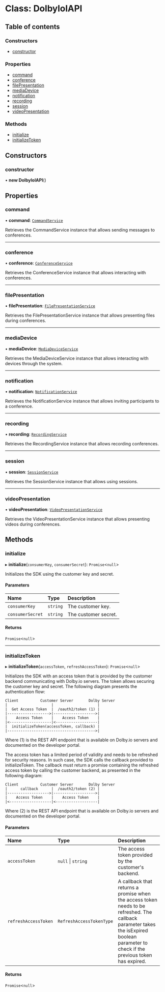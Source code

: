 # Class: DolbyIoIAPI

## Table of contents

### Constructors

- [constructor](DolbyIoIAPI.md#constructor)

### Properties

- [command](DolbyIoIAPI.md#command)
- [conference](DolbyIoIAPI.md#conference)
- [filePresentation](DolbyIoIAPI.md#filepresentation)
- [mediaDevice](DolbyIoIAPI.md#mediadevice)
- [notification](DolbyIoIAPI.md#notification)
- [recording](DolbyIoIAPI.md#recording)
- [session](DolbyIoIAPI.md#session)
- [videoPresentation](DolbyIoIAPI.md#videopresentation)

### Methods

- [initialize](DolbyIoIAPI.md#initialize)
- [initializeToken](DolbyIoIAPI.md#initializetoken)

## Constructors

### constructor

• **new DolbyIoIAPI**()

## Properties

### command

• **command**: [`CommandService`](internal.CommandService.md)

Retrieves the CommandService instance that allows sending messages to conferences.

___

### conference

• **conference**: [`ConferenceService`](internal.ConferenceService.md)

Retrieves the ConferenceService instance that allows interacting with conferences.

___

### filePresentation

• **filePresentation**: [`FilePresentationService`](internal.FilePresentationService.md)

Retrieves the FilePresentationService instance that allows presenting files during conferences.

___

### mediaDevice

• **mediaDevice**: [`MediaDeviceService`](internal.MediaDeviceService.md)

Retrieves the MediaDeviceService instance that allows interacting with devices through the system.

___

### notification

• **notification**: [`NotificationService`](internal.NotificationService.md)

Retrieves the NotificationService instance that allows inviting participants to a conference.

___

### recording

• **recording**: [`RecordingService`](internal.RecordingService.md)

Retrieves the RecordingService instance that allows recording conferences.

___

### session

• **session**: [`SessionService`](internal.SessionService.md)

Retrieves the SessionService instance that allows using sessions.

___

### videoPresentation

• **videoPresentation**: [`VideoPresentationService`](internal.VideoPresentationService.md)

Retrieves the VideoPresentationService instance that allows presenting videos during conferences.

## Methods

### initialize

▸ **initialize**(`consumerKey`, `consumerSecret`): `Promise`<``null``\>

Initializes the SDK using the customer key and secret.

#### Parameters

| Name | Type | Description |
| :------ | :------ | :------ |
| `consumerKey` | `string` | The customer key. |
| `consumerSecret` | `string` | The customer secret. |

#### Returns

`Promise`<``null``\>

___

### initializeToken

▸ **initializeToken**(`accessToken`, `refreshAccessToken`): `Promise`<``null``\>

Initializes the SDK with an access token that is provided by the customer backend communicating with Dolby.io servers. The token allows securing the customer key and secret.
The following diagram presents the authentication flow:
```
Client          Customer Server       Dolby Server
|                    |                    |
|  Get Access Token  |  /oauth2/token (1) |
|------------------->|------------------->|
|    Access Token    |    Access Token    |
|<-------------------|<-------------------|
|  initializeToken(accessToken, callback) |
|---------------------------------------->|
```
Where (1) is the REST API endpoint that is available on Dolby.io servers and documented on the developer portal.

The access token has a limited period of validity and needs to be refreshed for security reasons. In such case, the SDK calls the callback provided to initializeToken. The callback must return a promise containing the refreshed access token by calling the customer backend, as presented in the following diagram:

```
Client          Customer Server       Dolby Server
|      callback      |  /oauth2/token (2) |
|------------------->|------------------->|
|    Access Token    |    Access Token    |
|<-------------------|<-------------------|
```
Where (2) is the REST API endpoint that is available on Dolby.io servers and documented on the developer portal.

#### Parameters

| Name | Type | Description |
| :------ | :------ | :------ |
| `accessToken` | ``null`` \| `string` | The access token provided by the customer's backend. |
| `refreshAccessToken` | `RefreshAccessTokenType` | A callback that returns a promise when the access token needs to be refreshed. The callback parameter takes the isExpired boolean parameter to check if the previous token has expired. |

#### Returns

`Promise`<``null``\>
